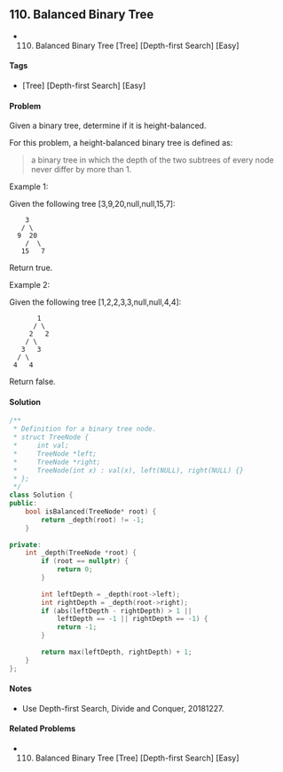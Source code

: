 ## 110. Balanced Binary Tree
- 110. Balanced Binary Tree [Tree] [Depth-first Search] [Easy]

#### Tags
- [Tree] [Depth-first Search] [Easy]

#### Problem
Given a binary tree, determine if it is height-balanced.

For this problem, a height-balanced binary tree is defined as:

> a binary tree in which the depth of the two subtrees of every node never differ by more than 1.

Example 1:

Given the following tree [3,9,20,null,null,15,7]:

        3
       / \
      9  20
        /  \
       15   7

Return true.

Example 2:

Given the following tree [1,2,2,3,3,null,null,4,4]:

           1
          / \
         2   2
        / \
       3   3
      / \
     4   4

Return false.

#### Solution
``` C++
/**
 * Definition for a binary tree node.
 * struct TreeNode {
 *     int val;
 *     TreeNode *left;
 *     TreeNode *right;
 *     TreeNode(int x) : val(x), left(NULL), right(NULL) {}
 * };
 */
class Solution {
public:
    bool isBalanced(TreeNode* root) {
        return _depth(root) != -1;
    }
    
private:
    int _depth(TreeNode *root) {
        if (root == nullptr) {
            return 0;
        }
        
        int leftDepth = _depth(root->left);
        int rightDepth = _depth(root->right);
        if (abs(leftDepth - rightDepth) > 1 ||
            leftDepth == -1 || rightDepth == -1) {
            return -1;
        }
        
        return max(leftDepth, rightDepth) + 1;
    }
};
```

#### Notes
- Use Depth-first Search, Divide and Conquer, 20181227.

#### Related Problems
- 110. Balanced Binary Tree [Tree] [Depth-first Search] [Easy]
